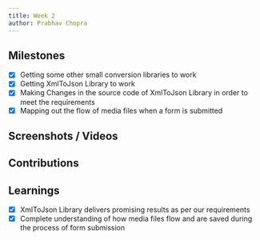 ```yaml
---
title: Week 2
author: Prabhav Chopra
---
```


## Milestones
- [X] Getting some other small conversion libraries to work
- [X] Getting XmlToJson Library to work
- [X] Making Changes in the source code of XmlToJson Library in order to meet the requirements
- [X] Mapping out the flow of media files when a form is submitted

## Screenshots / Videos 

## Contributions

## Learnings
- [X] XmlToJson Library delivers promising results as per our requirements
- [X] Complete understanding of how media files flow and are saved during the process of form submission